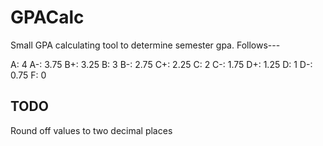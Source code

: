 # GPACalc
Small GPA calculating tool to determine semester gpa.
Follows---

A: 4
A-: 3.75
B+: 3.25
B: 3
B-: 2.75
C+: 2.25
C: 2
C-: 1.75
D+: 1.25
D: 1
D-: 0.75
F: 0

## TODO
Round off values to two decimal places
